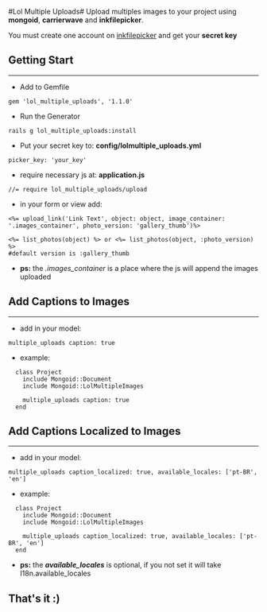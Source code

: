#Lol Multiple Uploads#
Upload multiples images to your project using __mongoid__, __carrierwave__ and __inkfilepicker__.

You must create one account on [inkfilepicker](https://www.inkfilepicker.com/) and get your __secret key__

## Getting Start ##
---------------------------------------

* Add to Gemfile

`gem 'lol_multiple_uploads', '1.1.0'`

* Run the Generator

`rails g lol_multiple_uploads:install`

* Put your secret key to: __config/lolmultiple_uploads.yml__

`picker_key: 'your_key'`

* require necessary js at: __application.js__

`//= require lol_multiple_uploads/upload`

* in your form or view add:

```
<%= upload_link('Link Text', object: object, image_container: '.images_container', photo_version: 'gallery_thumb')%>

<%= list_photos(object) %> or <%= list_photos(object, :photo_version) %>
#default version is :gallery_thumb
```

* __ps:__ the *.images_container* is a place where the js will append the images uploaded


## Add Captions to Images ##
---------------------------------------
* add in your model:

`multiple_uploads caption: true`

* example:
```
  class Project
    include Mongoid::Document
    include Mongoid::LolMultipleImages

    multiple_uploads caption: true
  end
``` 

## Add Captions Localized to Images ##
---------------------------------------
* add in your model:

`multiple_uploads caption_localized: true, available_locales: ['pt-BR', 'en']`

* example:
```
  class Project
    include Mongoid::Document
    include Mongoid::LolMultipleImages

    multiple_uploads caption_localized: true, available_locales: ['pt-BR', 'en']
  end
``` 

* **ps:** the ***available_locales*** is optional, if you not set it will take I18n.available_locales

## That's it :) ##